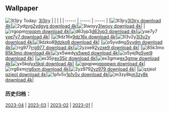 ## Wallpaper
![3l3jry](https://w.wallhaven.cc/full/3l/wallhaven-3l3jry.png) Today: [3l3jry](https://th.wallhaven.cc/small/3l/3l3jry.jpg)
|      |      |      |
| :----: | :----: | :----: |
|![3l3jry](https://th.wallhaven.cc/small/3l/3l3jry.jpg)[3l3jry download 4k](https://wallhaven.cc/w/3l3jry)|![2ydgyg](https://th.wallhaven.cc/small/2y/2ydgyg.jpg)[2ydgyg download 4k](https://wallhaven.cc/w/2ydgyg)|![3lwoyy](https://th.wallhaven.cc/small/3l/3lwoyy.jpg)[3lwoyy download 4k](https://wallhaven.cc/w/3lwoyy)|
|![rrgopm](https://th.wallhaven.cc/small/rr/rrgopm.jpg)[rrgopm download 4k](https://wallhaven.cc/w/rrgopm)|![d63yp3](https://th.wallhaven.cc/small/d6/d63yp3.jpg)[d63yp3 download 4k](https://wallhaven.cc/w/d63yp3)|![yxe7y7](https://th.wallhaven.cc/small/yx/yxe7y7.jpg)[yxe7y7 download 4k](https://wallhaven.cc/w/yxe7y7)|
|![9dz16x](https://th.wallhaven.cc/small/9d/9dz16x.jpg)[9dz16x download 4k](https://wallhaven.cc/w/9dz16x)|![3l3v2y](https://th.wallhaven.cc/small/3l/3l3v2y.jpg)[3l3v2y download 4k](https://wallhaven.cc/w/3l3v2y)|![9dzko8](https://th.wallhaven.cc/small/9d/9dzko8.jpg)[9dzko8 download 4k](https://wallhaven.cc/w/9dzko8)|
|![o5yvdm](https://th.wallhaven.cc/small/o5/o5yvdm.jpg)[o5yvdm download 4k](https://wallhaven.cc/w/o5yvdm)|![rrg977](https://th.wallhaven.cc/small/rr/rrg977.jpg)[rrg977 download 4k](https://wallhaven.cc/w/rrg977)|![2yzxe9](https://th.wallhaven.cc/small/2y/2yzxe9.jpg)[2yzxe9 download 4k](https://wallhaven.cc/w/2yzxe9)|
|![85k3mo](https://th.wallhaven.cc/small/85/85k3mo.jpg)[85k3mo download 4k](https://wallhaven.cc/w/85k3mo)|![yx5wed](https://th.wallhaven.cc/small/yx/yx5wed.jpg)[yx5wed download 4k](https://wallhaven.cc/w/yx5wed)|![o5yej9](https://th.wallhaven.cc/small/o5/o5yej9.jpg)[o5yej9 download 4k](https://wallhaven.cc/w/o5yej9)|
|![ex35jr](https://th.wallhaven.cc/small/ex/ex35jr.jpg)[ex35jr download 4k](https://wallhaven.cc/w/ex35jr)|![ex3gmw](https://th.wallhaven.cc/small/ex/ex3gmw.jpg)[ex3gmw download 4k](https://wallhaven.cc/w/ex3gmw)|![yx5kql](https://th.wallhaven.cc/small/yx/yx5kql.jpg)[yx5kql download 4k](https://wallhaven.cc/w/yx5kql)|
|![gpqpwq](https://th.wallhaven.cc/small/gp/gpqpwq.jpg)[gpqpwq download 4k](https://wallhaven.cc/w/gpqpwq)|![rrg6xm](https://th.wallhaven.cc/small/rr/rrg6xm.jpg)[rrg6xm download 4k](https://wallhaven.cc/w/rrg6xm)|![2yz979](https://th.wallhaven.cc/small/2y/2yz979.jpg)[2yz979 download 4k](https://wallhaven.cc/w/2yz979)|
|![qzjeol](https://th.wallhaven.cc/small/qz/qzjeol.jpg)[qzjeol download 4k](https://wallhaven.cc/w/qzjeol)|![1p1v5v](https://th.wallhaven.cc/small/1p/1p1v5v.jpg)[1p1v5v download 4k](https://wallhaven.cc/w/1p1v5v)|![m3zy8k](https://th.wallhaven.cc/small/m3/m3zy8k.jpg)[m3zy8k download 4k](https://wallhaven.cc/w/m3zy8k)|

### 历史归档：
[2023-04](https://github.com/april-projects/april-wallpaper/tree/main/picture/2023-04/) | [2023-03](https://github.com/april-projects/april-wallpaper/tree/main/picture/2023-03/) | [2023-02](https://github.com/april-projects/april-wallpaper/tree/main/picture/2023-02/) | [2023-01](https://github.com/april-projects/april-wallpaper/tree/main/picture/2023-01/) | 